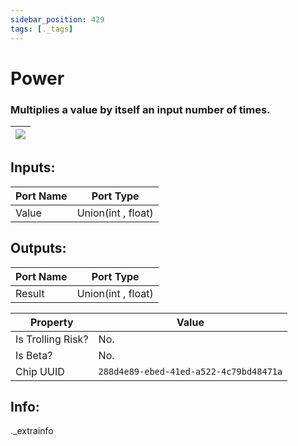 ```yaml
---
sidebar_position: 429
tags: [._tags]
---
```


# Power


### Multiplies a value by itself an input number of times.

| ![](https://images-ext-2.discordapp.net/external/MPmIaQzlEPmgGWlgi-WxBBXt0Bjv_zWPkg1y1f_sy3s/https/www.recroomcircuits.com/image/circuit/absolute-value?width=206&height=108) |
|-----|

## Inputs:
| Port Name | Port Type |
|-----------|-----------|
| Value | Union(int , float) |

## Outputs:
| Port Name | Port Type |
|-----------|-----------|
| Result | Union(int , float) | 

| Property  | Value |
|-------------------|-----------|
| Is Trolling Risk? | No. |
| Is Beta? | No. |
| Chip UUID | `288d4e89-ebed-41ed-a522-4c79bd48471a` |

## Info:
._extrainfo
